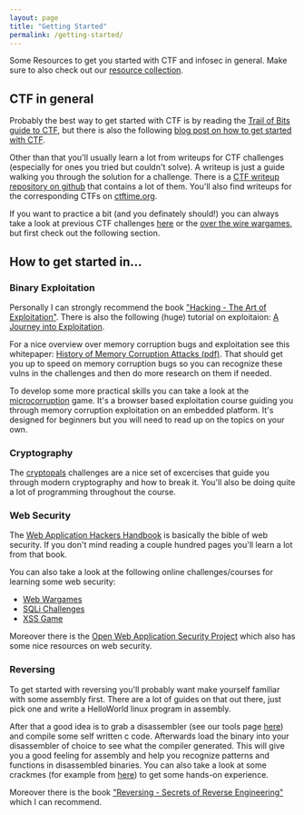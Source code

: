 ```yaml
---
layout: page
title: "Getting Started"
permalink: /getting-started/
---
```


Some Resources to get you started with CTF and infosec in general. Make sure to also check out our [resource collection](/resources).

## CTF in general

Probably the best way to get started with CTF is by reading the [Trail of Bits guide to CTF](https://trailofbits.github.io/ctf/), but there is also the following [blog post on how to get started with CTF](http://www.endgame.com/blog/how-to-get-started-in-ctf.html).

Other than that you'll usually learn a lot from writeups for CTF challenges (especially for ones you tried but couldn't solve). A writeup is just a guide walking you through the solution for a challenge. There is a [CTF writeup repository on github](https://github.com/ctfs/write-ups) that contains a lot of them. You'll also find writeups for the corresponding CTFs on [ctftime.org](https://ctftime.org/).

If you want to practice a bit (and you definately should!) you can always take a look at previous CTF challenges [here](http://repo.shell-storm.org/CTF/) or the [over the wire wargames](http://overthewire.org/wargames/), but first check out the following section.

## How to get started in...

### Binary Exploitation

Personally I can strongly recommend the book ["Hacking - The Art of Exploitation"](http://www.nostarch.com/hacking2.htm).
There is also the following (huge) tutorial on exploitaion: [A Journey into Exploitation](http://myne-us.blogspot.de/2010/08/from-0x90-to-0x4c454554-journey-into.html).

For a nice overview over memory corruption bugs and exploitation see this whitepaper: [History of Memory Corruption Attacks (pdf)](https://media.blackhat.com/bh-us-10/whitepapers/Meer/BlackHat-USA-2010-Meer-History-of-Memory-Corruption-Attacks-wp.pdf).
That should get you up to speed on memory corruption bugs so you can recognize these vulns in the challenges and then do more research on them if needed.

To develop some more practical skills you can take a look at the [microcorruption](https://microcorruption.com) game. It's a browser based exploitation course guiding you through memory corruption exploitation on an embedded platform. It's designed for beginners but you will need to read up on the topics on your own.

### Cryptography

The [cryptopals](http://cryptopals.com/) challenges are a nice set of excercises that guide you through modern cryptography and how to break it. You'll also be doing quite a lot of programming throughout the course.

### Web Security

The [Web Application Hackers Handbook](http://mdsec.net/wahh/) is basically the bible of web security. If you don't mind reading a couple hundred pages you'll learn a lot from that book.

You can also take a look at the following online challenges/courses for learning some web security:

- [Web Wargames](http://overthewire.org/wargames/natas/)
- [SQLi Challenges](http://www.zixem.altervista.org/SQLi/)
- [XSS Game](https://xss-game.appspot.com/)

Moreover there is the [Open Web Application Security Project](https://www.owasp.org) which also has some nice resources on web security.

### Reversing

To get started with reversing you'll probably want make yourself familiar with some assembly first. There are a lot of guides on that out there, just pick one and write a HelloWorld linux program in assembly.

After that a good idea is to grab a disassembler (see our tools page [here](/tools)) and compile some self written c code. Afterwards load the binary into your disassembler of choice to see what the compiler generated. This will give you a good feeling for assembly and help you recognize patterns and functions in disassembled binaries.
You can also take a look at some crackmes (for example from [here](http://www.crackmes.de/)) to get some hands-on experience.

Moreover there is the book ["Reversing - Secrets of Reverse Engineering"](http://eu.wiley.com/WileyCDA/WileyTitle/productCd-0764574817.html) which I can recommend.
